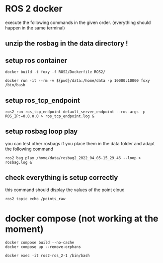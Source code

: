 

# ROS 2 docker

execute the following commands in the given order. (everything should happen in the same terminal)

## unzip the rosbag in the data directory !

## setup ros container
```
docker build -t foxy -f ROS2/Dockerfile ROS2/

docker run -it --rm -v ${pwd}/data:/home/data -p 10000:10000 foxy /bin/bash
```

## setup ros_tcp_endpoint
```
ros2 run ros_tcp_endpoint default_server_endpoint --ros-args -p ROS_IP:=0.0.0.0 > ros_tcp_endpoint.log &
```
## setup rosbag loop play
you can test other rosbags if you place them in the data folder and adapt the following command
```
ros2 bag play /home/data/rosbag2_2022_04_05-15_29_46 --loop > rosbag.log &
```
## check everything is setup correctly
this command should display the values of the point cloud
```
ros2 topic echo /points_raw
```





# docker compose (not working at the moment)
```
docker compose build --no-cache
docker compose up --remove-orphans

docker exec -it ros2-ros_2-1 /bin/bash
```